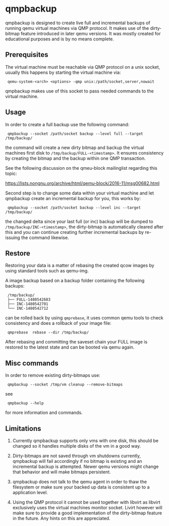 qmpbackup
=========

qmpbackup is designed to create live full and incremental backups of running
qemu virtual machines via QMP protocol. It makes use of the dirty-bitmap
feature introduced in later qemu versions. It was mostly created for
educational purposes and is by no means complete.

Prerequisites
-------------

The virtual machine must be reachable via QMP protocol on a unix socket,
usually this happens by starting the virtual machine via:

```
 qemu-system-<arch> <options> -qmp unix:/path/socket,server,nowait
```

qmpbackup makes use of this socket to pass needed commands to the
virtual machine.

Usage
-----

In order to create a full backup use the following command:

```
 qmpbackup --socket /path/socket backup --level full --target /tmp/backup/
```

the command will create a new dirty bitmap and backup the virtual machines
first disk to ```/tmp/backup/FULL-<timestamp>```. It ensures consistency by
creating the bitmap and the backup within one QMP transaction.

See the following discussion on the qmeu-block mailinglist regarding
this topic:

 https://lists.nongnu.org/archive/html/qemu-block/2016-11/msg00682.html

Second step is to change some data within your virtual machine and let
qmpbackup create an incremental backup for you, this works by:

```
 qmpbackup --socket /path/socket backup --level inc --target /tmp/backup/
```

the changed delta since your last full (or inc) backup will be dumped to
```/tmp/backup/INC-<timestamp>```, the dirty-bitmap is automatically cleared
after this and you can continue creating further incremental backups by
re-issuing the command likewise.

Restore
-------

Restoring your data is a matter of rebasing the created qcow images by
using standard tools such as qemu-img.

A image backup based on a backup folder containing the following backups:

```
 /tmp/backup/
 ├── FULL-1480542683
 ├── INC-1480542701
 └── INC-1480542712
```

can be rolled back by using ```qmprebase```, it uses common qemu tools to check
consistency and does a rollback of your image file:

```
 qmprebase  rebase --dir /tmp/backup/
```

After rebasing and committing the saveset chain your FULL image is restored to
the latest state and can be booted via qemu again.

Misc commands
-------------

In order to remove existing dirty-bitmaps use:

```
 qmpbackup --socket /tmp/vm cleanup --remove-bitmaps
```

see 

```
 qmpbackup --help 
```

for more information and commands.

Limitations
-----------

1) Currently qmpbackup supports only vms with one disk, this should be changed
so it handles multiple disks of the vm in a good way. 

2) Dirty-bitmaps are not saved through vm shutdowns currently, qmpbackup will
fail accordingly if no bitmap is existing and an incremental backup is
attempted. Newer qemu versions might change that behavior and will make bitmaps
persistent.

3) qmpbackup does not talk to the qemu agent in order to thaw the filesystem or
make sure your backed up data is consistent up to a application level.

4) Using the QMP protocol it cannot be used together with libvirt as libvirt
exclusively uses the virtual machines monitor socket. Livirt however will make
sure to provide a good implementation of the dirty-bitmap feature in the
future. Any hints on this are appreciated.
